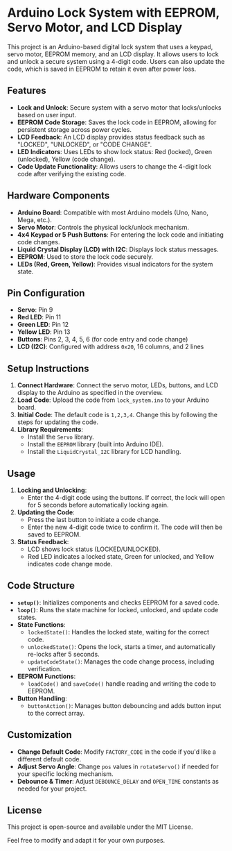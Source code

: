 # Arduino Lock System with EEPROM, Servo Motor, and LCD Display

This project is an Arduino-based digital lock system that uses a keypad, servo motor, EEPROM memory, and an LCD display. It allows users to lock and unlock a secure system using a 4-digit code. Users can also update the code, which is saved in EEPROM to retain it even after power loss.

## Features

- **Lock and Unlock**: Secure system with a servo motor that locks/unlocks based on user input.
- **EEPROM Code Storage**: Saves the lock code in EEPROM, allowing for persistent storage across power cycles.
- **LCD Feedback**: An LCD display provides status feedback such as "LOCKED", "UNLOCKED", or "CODE CHANGE".
- **LED Indicators**: Uses LEDs to show lock status: Red (locked), Green (unlocked), Yellow (code change).
- **Code Update Functionality**: Allows users to change the 4-digit lock code after verifying the existing code.

## Hardware Components

- **Arduino Board**: Compatible with most Arduino models (Uno, Nano, Mega, etc.).
- **Servo Motor**: Controls the physical lock/unlock mechanism.
- **4x4 Keypad or 5 Push Buttons**: For entering the lock code and initiating code changes.
- **Liquid Crystal Display (LCD) with I2C**: Displays lock status messages.
- **EEPROM**: Used to store the lock code securely.
- **LEDs (Red, Green, Yellow)**: Provides visual indicators for the system state.

## Pin Configuration

- **Servo**: Pin 9
- **Red LED**: Pin 11
- **Green LED**: Pin 12
- **Yellow LED**: Pin 13
- **Buttons**: Pins 2, 3, 4, 5, 6 (for code entry and code change)
- **LCD (I2C)**: Configured with address `0x20`, 16 columns, and 2 lines

## Setup Instructions

1. **Connect Hardware**: Connect the servo motor, LEDs, buttons, and LCD display to the Arduino as specified in the overview.
2. **Load Code**: Upload the code from `lock_system.ino` to your Arduino board.
3. **Initial Code**: The default code is `1,2,3,4`. Change this by following the steps for updating the code.
4. **Library Requirements**:
   - Install the `Servo` library.
   - Install the `EEPROM` library (built into Arduino IDE).
   - Install the `LiquidCrystal_I2C` library for LCD handling.

## Usage

1. **Locking and Unlocking**:
   - Enter the 4-digit code using the buttons. If correct, the lock will open for 5 seconds before automatically locking again.
2. **Updating the Code**:
   - Press the last button to initiate a code change.
   - Enter the new 4-digit code twice to confirm it. The code will then be saved to EEPROM.
3. **Status Feedback**:
   - LCD shows lock status (LOCKED/UNLOCKED).
   - Red LED indicates a locked state, Green for unlocked, and Yellow indicates code change mode.

## Code Structure

- **`setup()`**: Initializes components and checks EEPROM for a saved code.
- **`loop()`**: Runs the state machine for locked, unlocked, and update code states.
- **State Functions**:
   - `lockedState()`: Handles the locked state, waiting for the correct code.
   - `unlockedState()`: Opens the lock, starts a timer, and automatically re-locks after 5 seconds.
   - `updateCodeState()`: Manages the code change process, including verification.
- **EEPROM Functions**:
   - `loadCode()` and `saveCode()` handle reading and writing the code to EEPROM.
- **Button Handling**:
   - `buttonAction()`: Manages button debouncing and adds button input to the correct array.

## Customization

- **Change Default Code**: Modify `FACTORY_CODE` in the code if you'd like a different default code.
- **Adjust Servo Angle**: Change `pos` values in `rotateServo()` if needed for your specific locking mechanism.
- **Debounce & Timer**: Adjust `DEBOUNCE_DELAY` and `OPEN_TIME` constants as needed for your project.

## License

This project is open-source and available under the MIT License. 

Feel free to modify and adapt it for your own purposes.